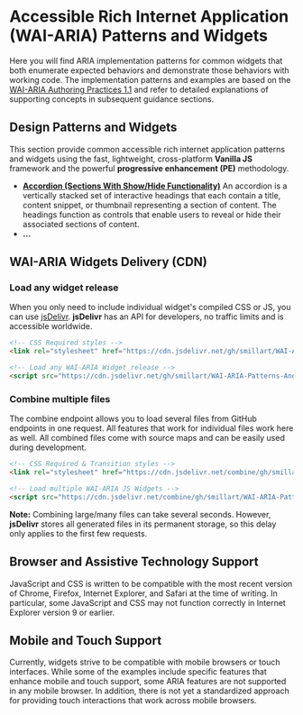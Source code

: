 # Accessible Rich Internet Application (WAI-ARIA) Patterns and Widgets

Here you will find ARIA implementation patterns for common widgets that both enumerate expected behaviors and demonstrate those behaviors with working code. The implementation patterns and examples are based on the [WAI-ARIA Authoring Practices 1.1](https://www.w3.org/TR/wai-aria-practices-1.1/) and refer to detailed explanations of supporting concepts in subsequent guidance sections.

## Design Patterns and Widgets

This section provide common accessible rich internet application patterns and widgets using the fast, lightweight, cross-platform **Vanilla JS** framework and the powerful **progressive enhancement (PE)** methodology.

 - [**Accordion (Sections With Show/Hide Functionality)**](dist/accordion)
   An accordion is a vertically stacked set of interactive headings that each contain a title, content snippet, or thumbnail representing a section of content. The headings function as controls that enable users to reveal or hide their associated sections of content.
- **...**

## WAI-ARIA Widgets Delivery (CDN)

### Load any widget release

When you only need to include individual widget's compiled CSS or JS, you can use [jsDelivr](https://www.jsdelivr.com/). **jsDelivr** has an API for developers, no traffic limits and is accessible worldwide.

```html
<!-- CSS Required styles -->
<link rel="stylesheet" href="https://cdn.jsdelivr.net/gh/smillart/WAI-ARIA-Patterns-And-Widgets@1.1.0/dist/css/aria-required.min.css">

<!-- Load any WAI-ARIA Widget release -->
<script src="https://cdn.jsdelivr.net/gh/smillart/WAI-ARIA-Patterns-And-Widgets@1.1.0/dist/accordion/js/accordion.min.js"></script>
```

### Combine multiple files

The combine endpoint allows you to load several files from GitHub endpoints in one request. All features that work for individual files work here as well. All combined files come with source maps and can be easily used during development.

```html
<!-- CSS Required & Transition styles -->
<link rel="stylesheet" href="https://cdn.jsdelivr.net/combine/gh/smillart/WAI-ARIA-Patterns-And-Widgets@1.1.0/dist/css/aria-required.min.css,gh/smillart/WAI-ARIA-Patterns-And-Widgets@1.1.0/dist/css/aria-transition.min.css">

<!-- Load multiple WAI-ARIA JS Widgets -->
<script src="https://cdn.jsdelivr.net/combine/gh/smillart/WAI-ARIA-Patterns-And-Widgets@1.1.0/dist/accordion/js/accordion.min.js,gh/smillart/WAI-ARIA-Patterns-And-Widgets@1.1.0/dist/disclosure/js/disclosure.min.js"></script>
```
**Note:** Combining large/many files can take several seconds. However, **jsDelivr** stores all generated files in its permanent storage, so this delay only applies to the first few requests.

## Browser and Assistive Technology Support

JavaScript and CSS is written to be compatible with the most recent version of Chrome, Firefox, Internet Explorer, and Safari at the time of writing. In particular, some JavaScript and CSS may not function correctly in Internet Explorer version 9 or earlier.

## Mobile and Touch Support

Currently, widgets strive to be compatible with mobile browsers or touch interfaces. While some of the examples include specific features that enhance mobile and touch support, some ARIA features are not supported in any mobile browser. In addition, there is not yet a standardized approach for providing touch interactions that work across mobile browsers.
